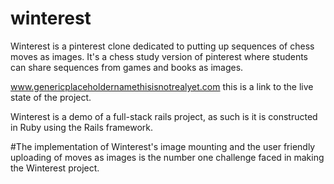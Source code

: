 # winterest
Winterest is a pinterest clone dedicated to putting up sequences of chess moves as images. It's a chess study version of pinterest where students can share sequences from games and books as images.

www.genericplaceholdernamethisisnotrealyet.com this is a link to the live state of the project.

Winterest is a demo of a full-stack rails project, as such is it is constructed in Ruby using the Rails framework. 

#The implementation of Winterest's image mounting and the user friendly uploading of moves as images is the number one challenge faced in making the Winterest project.
